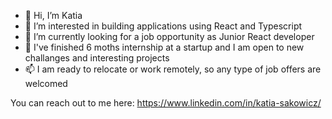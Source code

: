 - 👋 Hi, I’m Katia
- 👀 I’m interested in building applications using React and Typescript
- 🌱 I’m currently looking for a job opportunity as Junior React developer
- 💞️ I've finished 6 moths internship at a startup and I am open to new challanges and interesting projects
- 📫 I am ready to relocate or work remotely, so any type of job offers are welcomed

You can reach out to me here: https://www.linkedin.com/in/katia-sakowicz/
